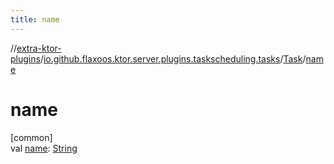 ```yaml
---
title: name
---
```

//[extra-ktor-plugins](../../../index.md)/[io.github.flaxoos.ktor.server.plugins.taskscheduling.tasks](../index.md)/[Task](index.md)/[name](name.md)



# name



[common]\
val [name](name.md): [String](https://kotlinlang.org/api/latest/jvm/stdlib/kotlin/-string/index.md)





